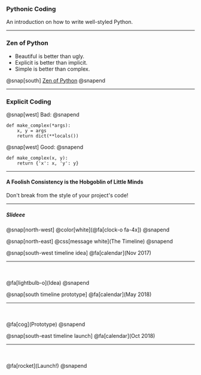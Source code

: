 ### Pythonic Coding

An introduction on how to write well-styled Python.

---

### Zen of Python

- Beautiful is better than ugly.
- Explicit is better than implicit.
- Simple is better than complex.

@snap[south]
[Zen of Python](https://www.python.org/dev/peps/pep-0020/)
@snapend

---

### Explicit Coding

@snap[west]
Bad:
@snapend
```
def make_complex(*args):
    x, y = args
    return dict(**locals())
```

@snap[west]
Good:
@snapend
```
def make_complex(x, y):
    return {'x': x, 'y': y}
```

---

#### A Foolish Consistency is the Hobgoblin of Little Minds

Don't break from the style of your project's code!

---

##### Slideee

@snap[north-west]
@color[white](@fa[clock-o fa-4x])
@snapend

@snap[north-east]
@css[message white](The Timeline)
@snapend

@snap[south-west timeline idea]
@fa[calendar](Nov 2017)
<hr><br><br>
@fa[lightbulb-o](Idea)
@snapend

@snap[south timeline prototype]
@fa[calendar](May 2018)
<hr><br><br>
@fa[cog](Prototype)
@snapend

@snap[south-east timeline launch]
@fa[calendar](Oct 2018)
<hr><br><br>
@fa[rocket](Launch!)
@snapend
